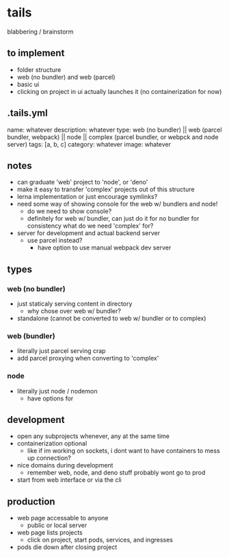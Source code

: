 # tails

blabbering / brainstorm

## to implement

- folder structure
- web (no bundler) and web (parcel)
- basic ui
- clicking on project in ui actually launches it (no containerization for now)

## .tails.yml

name: whatever
description: whatever
type: web (no bundler) || web (parcel bundler, webpack) || node || complex (parcel bundler, or webpck and node server)
tags: [a, b, c]
category: whatever
image: whatever

## notes

- can graduate 'web' project to 'node', or 'deno'
- make it easy to transfer 'complex' projects out of this structure
- lerna implementation or just encourage symlinks?
- need some way of showing console for the web w/ bundlers and node!
  - do we need to show console?
  - definitely for web w/ bundler, can just do it for no bundler for consistency
what do we need 'complex' for?
- server for development and actual backend server
  - use parcel instead?
    - have option to use manual webpack dev server

## types

### web (no bundler)

- just staticaly serving content in directory
  - why chose over web w/ bundler?
- standalone (cannot be converted to web w/ bundler or to complex)

### web (bundler)

- literally just parcel serving crap
- add parcel proxying when converting to 'complex'

### node

- literally just node / nodemon
  - have options for

## development

- open any subprojects whenever, any at the same time
- containerization optional
  - like if im working on sockets, i dont want to have containers to mess up connection?
- nice domains during development
  - remember web, node, and deno stuff probably wont go to prod
- start from web interface or via the cli

## production

- web page accessable to anyone
  - public or local server
- web page lists projects
  - click on project, start pods, services, and ingresses
- pods die down after closing project
